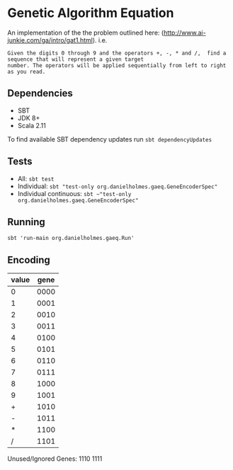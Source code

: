 # Genetic Algorithm Equation

An implementation of the the problem outlined here: (http://www.ai-junkie.com/ga/intro/gat1.html). i.e.

    Given the digits 0 through 9 and the operators +, -, * and /,  find a sequence that will represent a given target 
    number. The operators will be applied sequentially from left to right as you read.


## Dependencies

 - SBT
 - JDK 8+
 - Scala 2.11

To find available SBT dependency updates run `sbt dependencyUpdates`


## Tests

 - All: `sbt test`
 - Individual: `sbt "test-only org.danielholmes.gaeq.GeneEncoderSpec"`
 - Individual continuous: `sbt ~"test-only org.danielholmes.gaeq.GeneEncoderSpec"`


## Running

`sbt 'run-main org.danielholmes.gaeq.Run'` 


## Encoding

| value | gene |
|-------|------|
| 0     | 0000 |
| 1     | 0001 |
| 2     | 0010 |
| 3     | 0011 |
| 4     | 0100 |
| 5     | 0101 |
| 6     | 0110 |
| 7     | 0111 |
| 8     | 1000 |
| 9     | 1001 |
| +     | 1010 |
| -     | 1011 |
| *     | 1100 |
| /     | 1101 |

Unused/Ignored Genes: 1110 1111